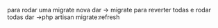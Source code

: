 para rodar uma migrate nova dar -> migrate
para reverter todas e rodar todas dar ->php artisan migrate:refresh